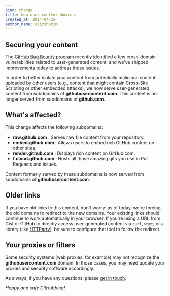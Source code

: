 ```yaml
---
kind: change
title: New user content domains
created_at: 2014-04-25
author_name: azizshamim
---
```


## Securing your content

The [GitHub Bug Bounty program](https://bounty.github.com) recently identified a few cross-domain vulnerabilities related to user-generated content, and we've shipped improvements today to address those issues.

In order to better isolate your content from potentially malicious content uploaded by other users (e.g., content that might contain Cross-Site Scripting or other embedded attacks), we now serve user-generated content from subdomains of **githubusercontent.com**. This content is no longer served from subdomains of **github.com**.

## What's affected?

This change affects the following subdomains:

* **raw.github.com** : Serves raw file content from your repository.
* **embed.github.com** : Allows users to embed rich GitHub content on other sites.
* **render.github.com** : Displays rich content on GitHub.com.
* **f.cloud.github.com** : Hosts all those amazing gifs you use in Pull Requests and Issues.

Content formerly served by these subdomains is now served from subdomains of **githubusercontent.com**.

## Older links

If you have old links to this content, don't worry: as of today, we're forcing the old domains to redirect to the new domains. Your existing links should continue to work automatically in your browser. If you're using a URL from Gist or GitHub to directly access user-generated content via `curl`, `wget`, or a library (like [HTTParty](https://github.com/jnunemaker/httparty)), be sure to configure that tool to follow the redirect.

## Your proxies or filters

Some security systems (web proxies, for example) may not recognize the **githubusercontent.com** domain. In those cases, you may need update your proxies and security software accordingly.

As always, if you have any questions, please [get in touch][contact].

*Happy and safe GitHubbing!*

[contact]: https://github.com/contact?form[subject]=Changes+to+user+content+domains
